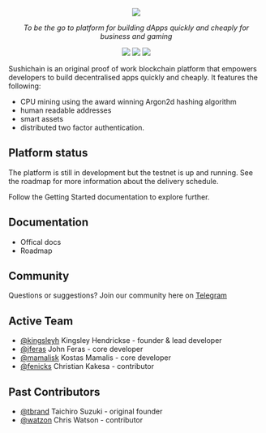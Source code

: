 <p align="center">
  <img src="https://raw.githubusercontent.com/SushiChain/SushiChain/master/imgs/sc_logo_light.svg?sanitize=true"/>
</p>

<p align="center"><i>To be the go to platform for building dApps quickly and cheaply for business and gaming</i></p>

<p align="center">
<a href="https://circleci.com/gh/SushiChain/SushiChain/tree/master"><img src="https://circleci.com/gh/SushiChain/SushiChain/tree/master.png?circle-token=099c1a2ed8be9aebf10eb09f79d65dfa4b05cf8e"></a>
<a href="https://t.me/sushichainhq"><img src="https://img.shields.io/static/v1.svg?label=chat&message=telegram&color=informational"/></a>
<a href="https://twitter/sushichainhq"><img src="https://img.shields.io/twitter/follow/sushichainhq.svg?label=Follow&style=social"/></a>
</p>



Sushichain is an original proof of work blockchain platform that empowers developers to build decentralised apps quickly and cheaply. It features the following:

* CPU mining using the award winning Argon2d hashing algorithm
* human readable addresses
* smart assets
* distributed two factor authentication.

## Platform status

The platform is still in development but the testnet is up and running. See the roadmap for more information about the delivery schedule.

Follow the Getting Started documentation to explore further.

## Documentation

* Offical docs
* Roadmap

## Community

Questions or suggestions? Join our community here on [Telegram](https://t.me/sushichainhq)

## Active Team

- [@kingsleyh](https://github.com/kingsleyh) Kingsley Hendrickse - founder & lead developer
- [@jferas](https://github.com/jferas) John Feras - core developer
- [@mamalisk](https://github.com/mamalisk) Kostas Mamalis - core developer
- [@fenicks](https://github.com/fenicks) Christian Kakesa - contributor 

## Past Contributors

- [@tbrand](https://github.com/tbrand) Taichiro Suzuki - original founder
- [@watzon](https://github.com/watzon) Chris Watson - contributor
